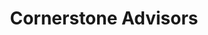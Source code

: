 ---
facebook: https://facebook.com/cornerstoneadvisorsllc
linkedin: https://linkedin.com/company/260880
logohandle: crnrstone
sort: cornerstone
title: Cornerstone Advisors
twitter: https://x.com/CstoneAdvisors
website: https://www.crnrstone.com/
---